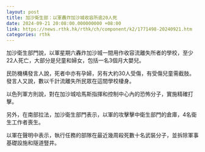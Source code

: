 ```yaml
---
layout: post
title: 加沙衛生部：以軍轟炸加沙城收容所逾20人死
date: 2024-09-21 20:08:00.000000000 +08:00
link: https://news.rthk.hk/rthk/ch/component/k2/1771498-20240921.htm
categories: rthk
---
```


加沙衛生部門說，以軍星期六轟炸加沙城一間用作收容流離失所者的學校，至少22人死亡，大部分是兒童和婦女，包括一名3個月大嬰兒。

民防機構發言人說，死者中亦有孕婦，另有大約30人受傷，有受傷兒童需截肢。發言人又說，數以千計流離失所民眾在這間學校棲身。

以色列軍方則說，對在加沙城哈馬斯指揮和控制中心內的恐怖分子，實施精確打擊。

另外，在南部拉法，加沙衛生部門表示，以軍的攻擊擊中衛生部門的倉庫，4名衛生工作者喪生。

以軍在聲明中表示，執行任務的部隊在最近幾周殺死數十名武裝分子，並拆除軍事基礎設施和隧道豎井。
